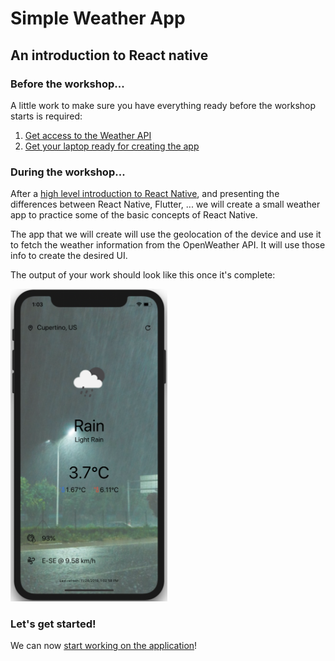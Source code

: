 # Simple Weather App

## An introduction to React native

### Before the workshop...

A little work to make sure you have everything ready before the workshop starts is required:

1. [Get access to the Weather API](./openweather.md)
2. [Get your laptop ready for creating the app](./prerequisites.md)

### During the workshop...

After a [high level introduction to React Native](https://docs.google.com/presentation/d/1itQG0ty2kzIGfiE-Mvt2ptKumbVsFERPOcvtTwOquGI/edit?usp=sharing), and presenting the differences between React Native, Flutter, ... we will create a small weather app to practice some of the basic concepts of React Native.

The app that we will create will use the geolocation of the device and use it to fetch the weather information from the OpenWeather API. It will use those info to create the desired UI.

The output of your work should look like this once it's complete:

<img src='./assets/appscreen-1.png' height="500"/>

### Let's get started!

We can now [start working on the application](./workshop/intro.md)!
